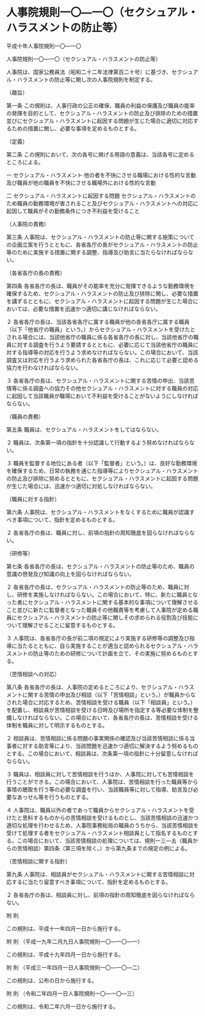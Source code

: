# 人事院規則一〇―一〇（セクシュアル・ハラスメントの防止等）

平成十年人事院規則一〇―一〇

人事院規則一〇―一〇（セクシュアル・ハラスメントの防止等）

人事院は、国家公務員法（昭和二十二年法律第百二十号）に基づき、セクシュアル・ハラスメントの防止等に関し次の人事院規則を制定する。

（趣旨）

第一条 この規則は、人事行政の公正の確保、職員の利益の保護及び職員の能率の発揮を目的として、セクシュアル・ハラスメントの防止及び排除のための措置並びにセクシュアル・ハラスメントに起因する問題が生じた場合に適切に対応するための措置に関し、必要な事項を定めるものとする。

（定義）

第二条 この規則において、次の各号に掲げる用語の意義は、当該各号に定めるところによる。

一 セクシュアル・ハラスメント 他の者を不快にさせる職場における性的な言動及び職員が他の職員を不快にさせる職場外における性的な言動

二 セクシュアル・ハラスメントに起因する問題 セクシュアル・ハラスメントのため職員の勤務環境が害されること及びセクシュアル・ハラスメントへの対応に起因して職員がその勤務条件につき不利益を受けること

（人事院の責務）

第三条 人事院は、セクシュアル・ハラスメントの防止等に関する施策についての企画立案を行うとともに、各省各庁の長がセクシュアル・ハラスメントの防止等のために実施する措置に関する調整、指導及び助言に当たらなければならない。

（各省各庁の長の責務）

第四条 各省各庁の長は、職員がその能率を充分に発揮できるような勤務環境を確保するため、セクシュアル・ハラスメントの防止及び排除に関し、必要な措置を講ずるとともに、セクシュアル・ハラスメントに起因する問題が生じた場合においては、必要な措置を迅速かつ適切に講じなければならない。

２ 各省各庁の長は、当該各省各庁に属する職員が他の各省各庁に属する職員（以下「他省庁の職員」という。）からセクシュアル・ハラスメントを受けたとされる場合には、当該他省庁の職員に係る各省各庁の長に対し、当該他省庁の職員に対する調査を行うよう要請するとともに、必要に応じて当該他省庁の職員に対する指導等の対応を行うよう求めなければならない。この場合において、当該調査又は対応を行うよう求められた各省各庁の長は、これに応じて必要と認める協力を行わなければならない。

３ 各省各庁の長は、セクシュアル・ハラスメントに関する苦情の申出、当該苦情等に係る調査への協力その他セクシュアル・ハラスメントに対する職員の対応に起因して当該職員が職場において不利益を受けることがないようにしなければならない。

（職員の責務）

第五条 職員は、セクシュアル・ハラスメントをしてはならない。

２ 職員は、次条第一項の指針を十分認識して行動するよう努めなければならない。

３ 職員を監督する地位にある者（以下「監督者」という。）は、良好な勤務環境を確保するため、日常の執務を通じた指導等によりセクシュアル・ハラスメントの防止及び排除に努めるとともに、セクシュアル・ハラスメントに起因する問題が生じた場合には、迅速かつ適切に対処しなければならない。

（職員に対する指針）

第六条 人事院は、セクシュアル・ハラスメントをなくするために職員が認識すべき事項について、指針を定めるものとする。

２ 各省各庁の長は、職員に対し、前項の指針の周知徹底を図らなければならない。

（研修等）

第七条 各省各庁の長は、セクシュアル・ハラスメントの防止等のため、職員の意識の啓発及び知識の向上を図らなければならない。

２ 各省各庁の長は、セクシュアル・ハラスメントの防止等のため、職員に対し、研修を実施しなければならない。この場合において、特に、新たに職員となった者にセクシュアル・ハラスメントに関する基本的な事項について理解させること並びに新たに監督者となった職員その他職責等を考慮して人事院が定める職員にセクシュアル・ハラスメントの防止等に関しその求められる役割及び技能について理解させることに留意するものとする。

３ 人事院は、各省各庁の長が前二項の規定により実施する研修等の調整及び指導に当たるとともに、自ら実施することが適当と認められるセクシュアル・ハラスメントの防止等のための研修について計画を立て、その実施に努めるものとする。

（苦情相談への対応）

第八条 各省各庁の長は、人事院の定めるところにより、セクシュアル・ハラスメントに関する苦情の申出及び相談（以下「苦情相談」という。）が職員からなされた場合に対応するため、苦情相談を受ける職員（以下「相談員」という。）を配置し、相談員が苦情相談を受ける日時及び場所を指定する等必要な体制を整備しなければならない。この場合において、各省各庁の長は、苦情相談を受ける体制を職員に対して明示するものとする。

２ 相談員は、苦情相談に係る問題の事実関係の確認及び当該苦情相談に係る当事者に対する助言等により、当該問題を迅速かつ適切に解決するよう努めるものとする。この場合において、相談員は、次条第一項の指針に十分留意しなければならない。

３ 職員は、相談員に対して苦情相談を行うほか、人事院に対しても苦情相談を行うことができる。この場合において、人事院は、苦情相談を行った職員等から事情の聴取を行う等の必要な調査を行い、当該職員等に対して指導、助言及び必要なあっせん等を行うものとする。

４ 人事院は、職員以外の者であって職員からセクシュアル・ハラスメントを受けたと思料するものからの苦情相談を受けるものとし、当該苦情相談の迅速かつ適切な処理を行わせるため、人事院事務総局の職員のうちから、当該苦情相談を受けて処理する者をセクシュアル・ハラスメント相談員として指名するものとする。この場合において、当該苦情相談の処理については、規則一三―五（職員からの苦情相談）第四条（第三項を除く。）から第九条までの規定の例による。

（苦情相談に関する指針）

第九条 人事院は、相談員がセクシュアル・ハラスメントに関する苦情相談に対応するに当たり留意すべき事項について、指針を定めるものとする。

２ 各省各庁の長は、相談員に対し、前項の指針の周知徹底を図らなければならない。

附 則

この規則は、平成十一年四月一日から施行する。

附 則 （平成一九年二月九日人事院規則一〇―一〇―一）

この規則は、平成十九年四月一日から施行する。

附 則 （平成三一年四月一日人事院規則一〇―一〇―二）

この規則は、公布の日から施行する。

附 則 （令和二年四月一日人事院規則一〇―一〇―三）

この規則は、令和二年六月一日から施行する。
